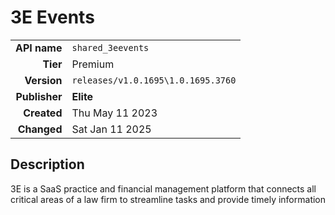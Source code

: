 # 3E Events
| | |
|-:|-|
|**API name**|`shared_3eevents`|
|**Tier**|Premium|
|**Version**|`releases/v1.0.1695\1.0.1695.3760`|
|**Publisher**|**Elite**|
|**Created**|Thu May 11 2023|
|**Changed**|Sat Jan 11 2025|

## Description
3E is a SaaS practice and financial management platform that connects all critical areas of a law firm to streamline tasks and provide timely information
